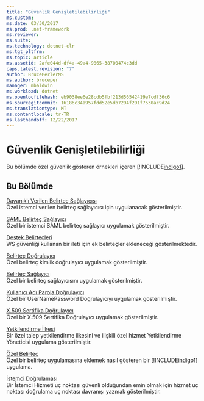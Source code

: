 ```yaml
---
title: "Güvenlik Genişletilebilirliği"
ms.custom: 
ms.date: 03/30/2017
ms.prod: .net-framework
ms.reviewer: 
ms.suite: 
ms.technology: dotnet-clr
ms.tgt_pltfrm: 
ms.topic: article
ms.assetid: 2afe044d-df4a-49a4-9865-38700474c3dd
caps.latest.revision: "7"
author: BrucePerlerMS
ms.author: bruceper
manager: mbaldwin
ms.workload: dotnet
ms.openlocfilehash: eb9038ee6e28cdb5fbf213d56542419e7cdf36c6
ms.sourcegitcommit: 16186c34a957fdd52e5db7294f291f7530ac9d24
ms.translationtype: MT
ms.contentlocale: tr-TR
ms.lasthandoff: 12/22/2017
---
```

# <a name="security-extensibility"></a>Güvenlik Genişletilebilirliği
Bu bölümde özel güvenlik gösteren örnekleri içeren [!INCLUDE[indigo1](../../../../includes/indigo1-md.md)].  
  
## <a name="in-this-section"></a>Bu Bölümde  
 [Dayanıklı Verilen Belirteç Sağlayıcısı](../../../../docs/framework/wcf/samples/durable-issued-token-provider.md)  
 Özel istemci verilen belirteç sağlayıcısı için uygulanacak gösterilmiştir.  
  
 [SAML Belirteç Sağlayıcı](../../../../docs/framework/wcf/samples/saml-token-provider.md)  
 Özel bir istemci SAML belirteç sağlayıcı uygulamak gösterilmiştir.  
  
 [Destek Belirteçleri](../../../../docs/framework/wcf/samples/supporting-tokens.md)  
 WS güvenliği kullanan bir ileti için ek belirteçler ekleneceği gösterilmektedir.  
  
 [Belirteç Doğrulayıcı](../../../../docs/framework/wcf/samples/token-authenticator.md)  
 Özel belirteç kimlik doğrulayıcı uygulamak gösterilmiştir.  
  
 [Belirteç Sağlayıcı](../../../../docs/framework/wcf/samples/token-provider.md)  
 Özel bir belirteç sağlayıcısını uygulamak gösterilmiştir.  
  
 [Kullanıcı Adı Parola Doğrulayıcı](../../../../docs/framework/wcf/samples/user-name-password-validator.md)  
 Özel bir UserNamePassword Doğrulayıcıyı uygulamak gösterilmiştir.  
  
 [X.509 Sertifika Doğrulayıcı](../../../../docs/framework/wcf/samples/x-509-certificate-validator.md)  
 Özel bir X.509 Sertifika Doğrulayıcı uygulamak gösterilmiştir.  
  
 [Yetkilendirme İlkesi](../../../../docs/framework/wcf/samples/authorization-policy.md)  
 Bir özel talep yetkilendirme ilkesini ve ilişkili özel hizmet Yetkilendirme Yöneticisi uygulama gösterilmiştir.  
  
 [Özel Belirteç](../../../../docs/framework/wcf/samples/custom-token.md)  
 Özel bir belirteç uygulamasına eklemek nasıl gösteren bir [!INCLUDE[indigo1](../../../../includes/indigo1-md.md)] uygulama.  
  
 [İstemci Doğrulaması](../../../../docs/framework/wcf/samples/client-validation.md)  
 Bir İstemci Hizmeti uç noktası güvenli olduğundan emin olmak için hizmet uç noktası doğrulama uç noktası davranışı yazmak gösterilmiştir.
